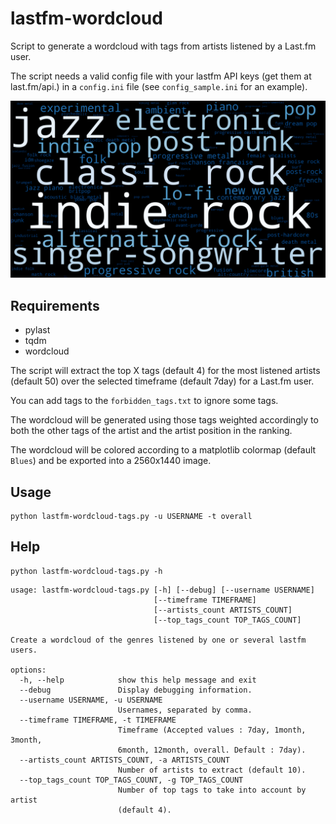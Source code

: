 # lastfm-wordcloud

Script to generate a wordcloud with tags from artists listened by a Last.fm user.

The script needs a valid config file with your lastfm API keys (get them at last.fm/api.) in a `config.ini` file (see `config_sample.ini` for an example).

![wordcloud-sample](imgs/wordcloud1.png)

## Requirements

- pylast
- tqdm
- wordcloud

The script will extract the top X tags (default 4) for the most listened artists (default 50) over the selected timeframe (default 7day) for a Last.fm user.

You can add tags to the `forbidden_tags.txt` to ignore some tags.

The wordcloud will be generated using those tags weighted accordingly to both the other tags of the artist and the artist position in the ranking.

The wordcloud will be colored according to a matplotlib colormap (default `Blues`) and be exported into a 2560x1440 image.

## Usage

```
python lastfm-wordcloud-tags.py -u USERNAME -t overall
```

## Help

```
python lastfm-wordcloud-tags.py -h
```

```
usage: lastfm-wordcloud-tags.py [-h] [--debug] [--username USERNAME]
                                [--timeframe TIMEFRAME]
                                [--artists_count ARTISTS_COUNT]
                                [--top_tags_count TOP_TAGS_COUNT]

Create a wordcloud of the genres listened by one or several lastfm users.

options:
  -h, --help            show this help message and exit
  --debug               Display debugging information.
  --username USERNAME, -u USERNAME
                        Usernames, separated by comma.
  --timeframe TIMEFRAME, -t TIMEFRAME
                        Timeframe (Accepted values : 7day, 1month, 3month,
                        6month, 12month, overall. Default : 7day).
  --artists_count ARTISTS_COUNT, -a ARTISTS_COUNT
                        Number of artists to extract (default 10).
  --top_tags_count TOP_TAGS_COUNT, -g TOP_TAGS_COUNT
                        Number of top tags to take into account by artist
                        (default 4).
```
